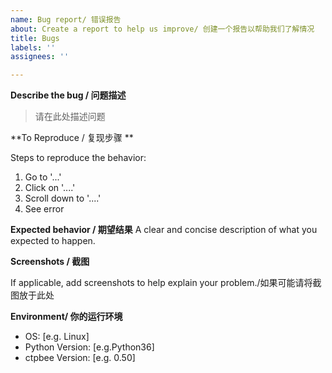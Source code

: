 ```yaml
---
name: Bug report/ 错误报告
about: Create a report to help us improve/ 创建一个报告以帮助我们了解情况
title: Bugs
labels: ''
assignees: ''

---
```


**Describe the bug / 问题描述**
> 请在此处描述问题

**To Reproduce / 复现步骤 **

Steps to reproduce the behavior:
1. Go to '...'
2. Click on '....'
3. Scroll down to '....'
4. See error

**Expected behavior / 期望结果**
A clear and concise description of what you expected to happen.

**Screenshots / 截图**

If applicable, add screenshots to help explain your problem./如果可能请将截图放于此处

**Environment/ 你的运行环境**
 - OS: [e.g. Linux]
 - Python Version: [e.g.Python36]
 - ctpbee Version: [e.g. 0.50]
